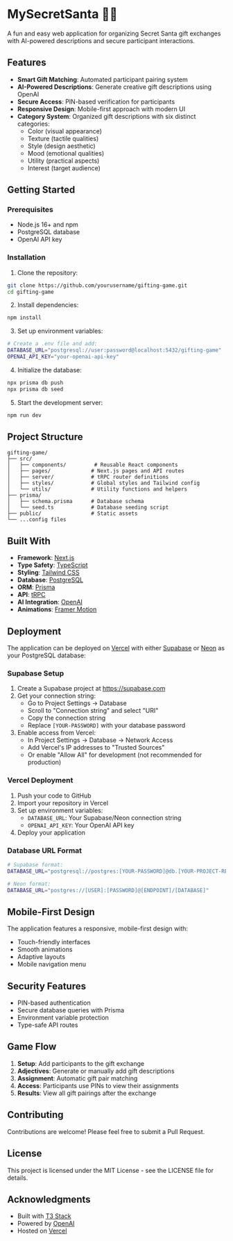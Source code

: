 # MySecretSanta 🎁🎅

A fun and easy web application for organizing Secret Santa gift exchanges with AI-powered descriptions and secure participant interactions.

## Features

- **Smart Gift Matching**: Automated participant pairing system
- **AI-Powered Descriptions**: Generate creative gift descriptions using OpenAI
- **Secure Access**: PIN-based verification for participants
- **Responsive Design**: Mobile-first approach with modern UI
- **Category System**: Organized gift descriptions with six distinct categories:
  - Color (visual appearance)
  - Texture (tactile qualities)
  - Style (design aesthetic)
  - Mood (emotional qualities)
  - Utility (practical aspects)
  - Interest (target audience)

## Getting Started

### Prerequisites

- Node.js 16+ and npm
- PostgreSQL database
- OpenAI API key

### Installation

1. Clone the repository:
```bash
git clone https://github.com/yourusername/gifting-game.git
cd gifting-game
```

2. Install dependencies:
```bash
npm install
```

3. Set up environment variables:
```bash
# Create a .env file and add:
DATABASE_URL="postgresql://user:password@localhost:5432/gifting-game"
OPENAI_API_KEY="your-openai-api-key"
```

4. Initialize the database:
```bash
npx prisma db push
npx prisma db seed
```

5. Start the development server:
```bash
npm run dev
```

## Project Structure

```
gifting-game/
├── src/
│   ├── components/         # Reusable React components
│   ├── pages/             # Next.js pages and API routes
│   ├── server/            # tRPC router definitions
│   ├── styles/            # Global styles and Tailwind config
│   └── utils/             # Utility functions and helpers
├── prisma/
│   ├── schema.prisma      # Database schema
│   └── seed.ts            # Database seeding script
├── public/                # Static assets
└── ...config files
```

## Built With

- **Framework**: [Next.js](https://nextjs.org/)
- **Type Safety**: [TypeScript](https://www.typescriptlang.org/)
- **Styling**: [Tailwind CSS](https://tailwindcss.com/)
- **Database**: [PostgreSQL](https://www.postgresql.org/)
- **ORM**: [Prisma](https://www.prisma.io/)
- **API**: [tRPC](https://trpc.io/)
- **AI Integration**: [OpenAI](https://openai.com/)
- **Animations**: [Framer Motion](https://www.framer.com/motion/)

## Deployment

The application can be deployed on [Vercel](https://vercel.com) with either [Supabase](https://supabase.com) or [Neon](https://neon.tech) as your PostgreSQL database:

### Supabase Setup
1. Create a Supabase project at https://supabase.com
2. Get your connection string:
   - Go to Project Settings → Database
   - Scroll to "Connection string" and select "URI"
   - Copy the connection string
   - Replace `[YOUR-PASSWORD]` with your database password
3. Enable access from Vercel:
   - In Project Settings → Database → Network Access
   - Add Vercel's IP addresses to "Trusted Sources"
   - Or enable "Allow All" for development (not recommended for production)

### Vercel Deployment
1. Push your code to GitHub
2. Import your repository in Vercel
3. Set up environment variables:
   - `DATABASE_URL`: Your Supabase/Neon connection string
   - `OPENAI_API_KEY`: Your OpenAI API key
4. Deploy your application

### Database URL Format
```bash
# Supabase format:
DATABASE_URL="postgresql://postgres:[YOUR-PASSWORD]@db.[YOUR-PROJECT-REF].supabase.co:5432/postgres"

# Neon format:
DATABASE_URL="postgres://[USER]:[PASSWORD]@[ENDPOINT]/[DATABASE]"
```

## Mobile-First Design

The application features a responsive, mobile-first design with:
- Touch-friendly interfaces
- Smooth animations
- Adaptive layouts
- Mobile navigation menu

## Security Features

- PIN-based authentication
- Secure database queries with Prisma
- Environment variable protection
- Type-safe API routes

## Game Flow

1. **Setup**: Add participants to the gift exchange
2. **Adjectives**: Generate or manually add gift descriptions
3. **Assignment**: Automatic gift pair matching
4. **Access**: Participants use PINs to view their assignments
5. **Results**: View all gift pairings after the exchange

## Contributing

Contributions are welcome! Please feel free to submit a Pull Request.

## License

This project is licensed under the MIT License - see the LICENSE file for details.

## Acknowledgments

- Built with [T3 Stack](https://create.t3.gg/)
- Powered by [OpenAI](https://openai.com/)
- Hosted on [Vercel](https://vercel.com)

